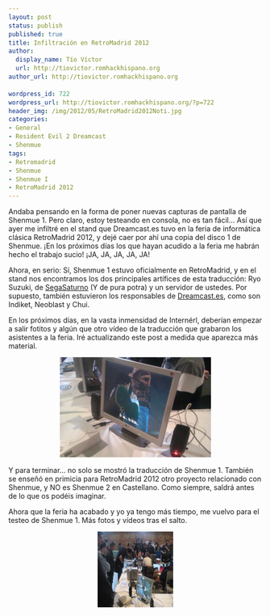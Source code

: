 ```yaml
---
layout: post
status: publish
published: true
title: Infiltración en RetroMadrid 2012
author:
  display_name: Tío Víctor
  url: http://tiovictor.romhackhispano.org
author_url: http://tiovictor.romhackhispano.org

wordpress_id: 722
wordpress_url: http://tiovictor.romhackhispano.org/?p=722
header_img: /img/2012/05/RetroMadrid2012Noti.jpg
categories:
- General
- Resident Evil 2 Dreamcast
- Shenmue
tags:
- Retromadrid
- Shenmue
- Shenmue I
- RetroMadrid 2012
---
```

Andaba pensando en la forma de poner nuevas capturas de pantalla de 
Shenmue 1. Pero claro, estoy testeando en consola, no es tan fácil... Así 
que ayer me infiltré en el stand que Dreamcast.es tuvo en la feria de 
informática clásica RetroMadrid 2012, y dejé caer por ahí una copia del disco 
1 de Shenmue. ¡En los próximos días los que hayan acudido a la feria me habrán 
hecho el trabajo sucio! ¡JA, JA, JA, JA, JA!

Ahora, en serio: Sí, Shenmue 1 estuvo oficialmente en RetroMadrid, y en el stand 
nos encontramos los dos principales artífices de esta traducción: Ryo Suzuki, de 
[SegaSaturno](http://www.segasaturno.com) (Y de pura potra) y un servidor de ustedes. 
Por supuesto, también estuvieron los responsables de [Dreamcast.es](http://www.dreamcast.es), 
como son Indiket, Neoblast y Chui.

En los próximos días, en la vasta inmensidad de Internérl, deberían empezar a salir 
fotitos y algún que otro vídeo de la traducción que grabaron los asistentes a la feria. 
Iré actualizando este post a medida que aparezca más material.

<center><img title="Foto encontrada en el foro de VicioJuegos" alt="Lan Di amenazando a Iwao Hazuki con su hijo" src="/img/2012/05/Sh1-ForoVicioJuegos.jpg" width="300" height="198" /></center>

Y para terminar... no solo se mostró la traducción de Shenmue 1. También 
se enseñó en primicia para RetroMadrid 2012 otro proyecto relacionado con 
Shenmue, y NO es Shenmue 2 en Castellano. Como siempre, saldrá antes de lo que 
os podéis imaginar.

Ahora que la feria ha acabado y yo ya tengo más tiempo, me vuelvo para el testeo 
de Shenmue 1. Más fotos y vídeos tras el salto.

<!--more-->
<center><img src="/img/2012/05/IMG_4734.jpg" width="150" height="150" /></center>
